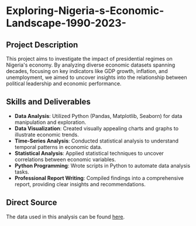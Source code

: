 # Exploring-Nigeria-s-Economic-Landscape-1990-2023-
## Project Description

This project aims to investigate the impact of presidential regimes on Nigeria's economy. By analyzing diverse economic datasets spanning decades, focusing on key indicators like GDP growth, inflation, and unemployment, we aimed to uncover insights into the relationship between political leadership and economic performance.

## Skills and Deliverables

- **Data Analysis**: Utilized Python (Pandas, Matplotlib, Seaborn) for data manipulation and exploration.
- **Data Visualization**: Created visually appealing charts and graphs to illustrate economic trends.
- **Time-Series Analysis**: Conducted statistical analysis to understand temporal patterns in economic data.
- **Statistical Analysis**: Applied statistical techniques to uncover correlations between economic variables.
- **Python Programming**: Wrote scripts in Python to automate data analysis tasks.
- **Professional Report Writing**: Compiled findings into a comprehensive report, providing clear insights and recommendations.

## Direct Source

The data used in this analysis can be found [here](https://www.kaggle.com/code/olajideolwafemi/economic-analysis-of-nigeria-1990-2023).
